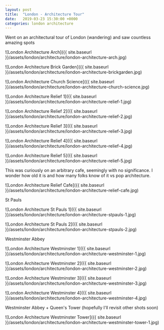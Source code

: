 ```yaml
---
layout: post
title:  "London - Architecture Tour"
date:   2019-03-23 15:30:00 +0000
categories: london architecture
---
```


Went on an architectural tour of London (wandering) and saw countless amazing spots

![London Architecture Arch]({{ site.baseurl }}/assets/london/architecture/london-architecture-arch.jpg)

![London Architecture Brick Garden]({{ site.baseurl }}/assets/london/architecture/london-architecture-brickgarden.jpg)

![London Architecture Church Science]({{ site.baseurl }}/assets/london/architecture/london-architecture-church-science.jpg)

![London Architecture Relief 1]({{ site.baseurl }}/assets/london/architecture/london-architecture-relief-1.jpg)

![London Architecture Relief 2]({{ site.baseurl }}/assets/london/architecture/london-architecture-relief-2.jpg)

![London Architecture Relief 3]({{ site.baseurl }}/assets/london/architecture/london-architecture-relief-3.jpg)

![London Architecture Relief 4]({{ site.baseurl }}/assets/london/architecture/london-architecture-relief-4.jpg)

![London Architecture Relief 5]({{ site.baseurl }}/assets/london/architecture/london-architecture-relief-5.jpg)

This was curiously on an arbitrary cafe, seemingly with no significance. I wonder how old it is and
how many folks know of it vs pop architecture.

![London Architecture Relief Cafe]({{ site.baseurl }}/assets/london/architecture/london-architecture-relief-cafe.jpg)

St Pauls

![London Architecture St Pauls 1]({{ site.baseurl }}/assets/london/architecture/london-architecture-stpauls-1.jpg)

![London Architecture St Pauls 2]({{ site.baseurl }}/assets/london/architecture/london-architecture-stpauls-2.jpg)

Westminster Abbey

![London Architecture Westminster 1]({{ site.baseurl }}/assets/london/architecture/london-architecture-westminster-1.jpg)

![London Architecture Westminster 2]({{ site.baseurl }}/assets/london/architecture/london-architecture-westminster-2.jpg)

![London Architecture Westminster 3]({{ site.baseurl }}/assets/london/architecture/london-architecture-westminster-3.jpg)

![London Architecture Westminster 4]({{ site.baseurl }}/assets/london/architecture/london-architecture-westminster-4.jpg)

Westminster Abbey + Queen's Tower (hopefully I'll revisit other shots soon)

![London Architecture Westminster Tower]({{ site.baseurl }}/assets/london/architecture/london-architecture-westminster-tower-1.jpg)